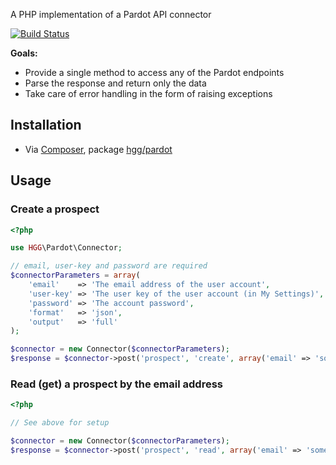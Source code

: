A PHP implementation of a Pardot API connector

[![Build Status](https://travis-ci.org/hglattergotz/pardot.png)](https://travis-ci.org/hglattergotz/pardot)

**Goals:**

 * Provide a single method to access any of the Pardot endpoints
 * Parse the response and return only the data
 * Take care of error handling in the form of raising exceptions

## Installation

 * Via [Composer](http://getcomposer.org), package [hgg/pardot](https://packagist.org/packages/hgg/pardot)

## Usage

### Create a prospect

```php
<?php

use HGG\Pardot\Connector;

// email, user-key and password are required
$connectorParameters = array(
    'email'    => 'The email address of the user account',
    'user-key' => 'The user key of the user account (in My Settings)',
    'password' => 'The account password',
    'format'   => 'json',
    'output'   => 'full'
);

$connector = new Connector($connectorParameters);
$response = $connector->post('prospect', 'create', array('email' => 'some@example.com'));
```

### Read (get) a prospect by the email address

```php
<?php

// See above for setup

$connector = new Connector($connectorParameters);
$response = $connector->post('prospect', 'read', array('email' => 'some@example.com'));
```

